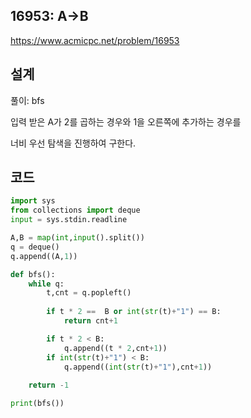 <h2>16953: A->B</h2>

https://www.acmicpc.net/problem/16953

<h2>설계</h2>
풀이: bfs

입력 받은 A가 2를 곱하는 경우와 1을 오른쪽에 추가하는 경우를

너비 우선 탐색을 진행하여 구한다.

<h2>코드</h2>

```python
import sys
from collections import deque
input = sys.stdin.readline

A,B = map(int,input().split())
q = deque()
q.append((A,1))

def bfs():
    while q:
        t,cnt = q.popleft()
        
        if t * 2 ==  B or int(str(t)+"1") == B:
            return cnt+1

        if t * 2 < B:
            q.append((t * 2,cnt+1))
        if int(str(t)+"1") < B:
            q.append((int(str(t)+"1"),cnt+1))
            
    return -1

print(bfs())
```